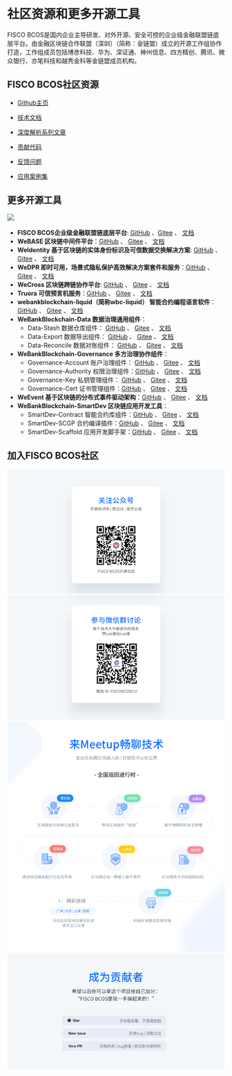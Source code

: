 # 社区资源和更多开源工具

FISCO BCOS是国内企业主导研发、对外开源、安全可控的企业级金融联盟链底层平台。由金融区块链合作联盟（深圳）（简称：金链盟）成立的开源工作组协作打造，工作组成员包括博彦科技、华为、深证通、神州信息、四方精创、腾讯、微众银行、亦笔科技和越秀金科等金链盟成员机构。

## FISCO BCOS社区资源

- [Github主页](https://github.com/FISCO-BCOS/FISCO-BCOS)  
- [技术文档](https://fisco-bcos-documentation.readthedocs.io)

- [深度解析系列文章](http://mp.weixin.qq.com/mp/homepage?__biz=MzA3MTI5Njg4Mw==&hid=2&sn=4f6d7251fbc4a73ed600e1d6fd61efc1&scene=18#wechat_redirect) 
- [贡献代码](https://mp.weixin.qq.com/s/_w_auH8X4SQQWO3lhfNrbQ)
- [反馈问题](https://github.com/FISCO-BCOS/FISCO-BCOS/issues)
- [应用案例集](https://mp.weixin.qq.com/s/cUjuWf1eGMbG3AFq60CBUA)

## 更多开源工具

![](../_static/images/products.jpeg)

- **FISCO BCOS企业级金融联盟链底层平台**: [GitHub](https://github.com/FISCO-BCOS/FISCO-BCOS) 、[Gitee](https://gitee.com/FISCO-BCOS) 、 [文档](https://fisco-bcos-documentation.readthedocs.io/zh_CN/latest/index.html) 
- **WeBASE 区块链中间件平台**：[GitHub](https://github.com/WeBankFinTech/WeBASE) 、 [Gitee](https://gitee.com/WeBank/WeBASE) 、  [文档](https://webasedoc.readthedocs.io/) 
- **WeIdentity 基于区块链的实体身份标识及可信数据交换解决方案**: [GitHub](https://github.com/WeBankFinTech/WeIdentity) 、 [Gitee](https://gitee.com/WeBank/WeIdentity) 、 [文档](https://weidentity.readthedocs.io/) 
- **WeDPR 即时可用，场景式隐私保护高效解决方案套件和服务**：[GitHub](https://github.com/WeBankBlockchain/WeDPR-Lab-Core) 、 [Gitee](https://gitee.com/WeBankBlockchain/WeDPR-Lab-Crypto) 、 [文档](https://wedpr-lab.readthedocs.io/) 
- **WeCross 区块链跨链协作平台**: [GitHub](https://github.com/WeBankBlockchain/WeCross) 、 [Gitee](https://gitee.com/WeBank/WeCross) 、 [文档](https://wecross.readthedocs.io/) 
- **Truora 可信预言机服务**：[GitHub](https://github.com/WeBankBlockchain/Truora) 、 [Gitee](https://gitee.com/WeBankBlockchain/Truora) 、  [文档](https://truora.readthedocs.io/) 
- **webankblockchain-liquid（简称wbc-liquid） 智能合约编程语言软件**：[GitHub](https://github.com/WeBankBlockchain/liquid) 、 [Gitee](https://gitee.com/WeBankBlockchain/liquid) 、  [文档](https://liquid-doc.readthedocs.io/)
- **WeBankBlockchain-Data 数据治理通用组件**：
    - Data-Stash 数据仓库组件： [GitHub](https://github.com/WeBankBlockchain/Data-Stash) 、 [Gitee](https://gitee.com/WeBankBlockchain/Data-Stash) 、  [文档](https://data-doc.readthedocs.io/zh_CN/latest/docs/WeBankBlockchain-Data-Stash/index.html)
    - Data-Export 数据导出组件： [GitHub](https://github.com/WeBankBlockchain/Data-Export) 、 [Gitee](https://gitee.com/WeBankBlockchain/Data-Export) 、  [文档](https://data-doc.readthedocs.io/zh_CN/latest/docs/WeBankBlockchain-Data-Export/index.html)
    - Data-Reconcile 数据对账组件：  [GitHub](https://github.com/WeBankBlockchain/Data-Reconcile) 、 [Gitee](https://gitee.com/WeBankBlockchain/Data-Reconcile) 、  [文档](https://data-doc.readthedocs.io/zh_CN/latest/docs/WeBankBlockchain-Data-Reconcile/index.html)
- **WeBankBlockchain-Governance 多方治理协作组件**：
    - Governance-Account 账户治理组件： [GitHub](https://github.com/WeBankBlockchain/Governance-Account) 、 [Gitee](https://gitee.com/WeBankBlockchain/Governance-Account) 、  [文档](https://governance-doc.readthedocs.io/zh_CN/latest/docs/WeBankBlockchain-Governance-Acct/index.html)
    - Governance-Authority 权限治理组件：[GitHub](https://github.com/WeBankBlockchain/Governance-Authority) 、 [Gitee](https://gitee.com/WeBankBlockchain/Governance-Authority) 、  [文档](https://governance-doc.readthedocs.io/zh_CN/latest/docs/WeBankBlockchain-Governance-Auth/index.html)
    - Governance-Key 私钥管理组件： [GitHub](https://github.com/WeBankBlockchain/Governance-Key) 、 [Gitee](https://gitee.com/WeBankBlockchain/Governance-Key) 、  [文档](https://governance-doc.readthedocs.io/zh_CN/latest/docs/WeBankBlockchain-Governance-Key/index.html)
    - Governance-Cert 证书管理组件：[GitHub](https://github.com/WeBankBlockchain/Governance-Cert) 、 [Gitee](https://gitee.com/WeBankBlockchain/Governance-Cert) 、  [文档](https://governance-doc.readthedocs.io/zh_CN/latest/docs/WeBankBlockchain-Governance-Cert/index.html)
- **WeEvent 基于区块链的分布式事件驱动架构**：[GitHub](https://github.com/WeBankFinTech/WeEvent) 、 [Gitee](https://gitee.com/WeBank/WeEvent) 、  [文档](https://weevent.readthedocs.io/)
- **WeBankBlockchain-SmartDev 区块链应用开发工具**：
    - SmartDev-Contract 智能合约库组件：[GitHub](https://github.com/WeBankBlockchain/SmartDev-Contract) 、 [Gitee](https://gitee.com/WeBankBlockchain/SmartDev-Contract) 、  [文档](https://smartdev-doc.readthedocs.io/zh_CN/latest/docs/WeBankBlockchain-SmartDev-Contract/index.html)
    - SmartDev-SCGP 合约编译插件：[GitHub](https://github.com/WeBankBlockchain/SmartDev-SCGP) 、 [Gitee](https://gitee.com/WeBankBlockchain/SmartDev-SCGP) 、  [文档](https://smartdev-doc.readthedocs.io/zh_CN/latest/docs/WeBankBlockchain-SmartDev-SCGP/index.html)
    - SmartDev-Scaffold 应用开发脚手架：[GitHub](https://github.com/WeBankBlockchain/SmartDev-Scaffold) 、 [Gitee](https://gitee.com/WeBankBlockchain/SmartDev-Scaffold) 、  [文档](https://smartdev-doc.readthedocs.io/zh_CN/latest/docs/WeBankBlockchain-SmartDev-Scaffold/index.html)

## 加入FISCO BCOS社区

<a name="QR"></a>
![](../images/community/qr_code1.png)
![](../images/community/qr_code2.1.png)
![](../images/community/changeable_body.png)
![](../images/community/tailer.png)
